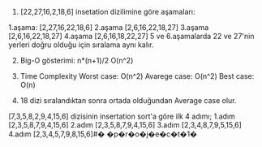 1. [22,27,16,2,18,6] insetation dizilimine göre aşamaları:

1.aşama: [2,27,16,22,18,6]
2.aşama  [2,6,16,22,18,27]
3.aşama  [2,6,16,22,18,27]
4.aşama  [2,6,16,18,22,27]
5 ve 6.aşamalarda 22 ve 27'nin yerleri doğru olduğu için sıralama aynı kalır.

2. Big-O gösterimi: n*(n+1)/2
O(n^2)

3. Time Complexity
Worst case: O(n^2)
Avarege case: O(n^2)
Best case: O(n)

4. 18 dizi sıralandıktan sonra ortada olduğundan Average case olur.

[7,3,5,8,2,9,4,15,6] dizisinin insertation sort'a göre ilk 4 adımı;
1.adım [2,3,5,8,7,9,4,15,6]
2.adım [2,3,5,8,7,9,4,15,6]
3.adım [2,3,4,8,7,9,5,15,6]
4.adım [2,3,4,5,7,9,8,15,6]#� �p�r�o�j�e�c�t�1�
